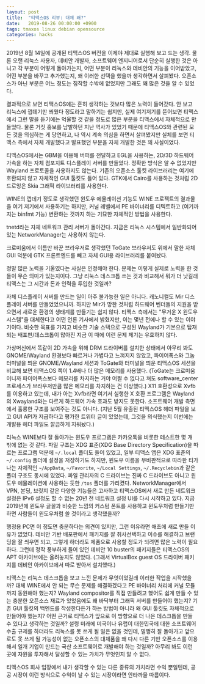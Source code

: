 ```yaml
---
layout: post
title:  "티맥스OS 리뷰: 대체 왜?"
date:   2019-08-26 00:00:00 +0900
tags: tmaxos linux debian opensource
categories: hacks
---
```


2019년 8월 14일에 공개된 티맥스OS 버전을 이제야 제대로 실행해 보고 드는 생각.
물론 오랜 리눅스 사용자, 데비안 개발자, 소프트웨어 엔지니어로서 단순히 실행한
것은 아니고 각 부분이 어떻게 돌아가는지, 어떤 부분이 리눅스와 데비안의 기능을
이어받았고, 어떤 부분을 바꾸고 추가했는지, 왜 이러한 선택을 했을까 생각하면서
살펴봤다. 오픈소스가 아닌 부분은 어느 정도는 짐작할 수밖에 없었지만 그래도 꽤
많은 것을 알 수 있었다.

결과적으로 보면 티맥스OS에는 흔히 생각하는 것보다 많은 노력이 들어갔다. 안
보고 리눅스에 껍데기만 씌웠다 정도라고 말하기는 쉽지만, 실제 여기저기를
뜯어보면 티맥스에서 그런 말을 듣기에는 억울할 것 같을 정도로 많은 부분을
티맥스에서 자체적으로 만들었다. 물론 거짓 홍보를 남발하던 지난 역사가 있었기
때문에 티맥스OS와 관련된 모든 것을 의심하는 게 당연하고, 나 역시 계속 의심을
하면서 살펴봤지만 실체를 보면 티맥스 측에서 자체 개발했다고 발표했던 부분을
자체 개발한 것은 꽤 사실이었다.

티맥스OS에서는 GBM을 이용해 버퍼를 전달하고 EGL을 사용하는, 2D/3D 하드웨어
가속을 하는 자체 컴포지트 디스플레이 서버를 만들었다. 정확한 방식은 알 수
없었지만 Wayland 프로토콜을 사용하지도 않는다. 기존의 오픈소스 툴킷
라이브러리는 여기에 호환되지 않고 자체적인 GUI 툴킷도 들어 있다. GTK에서
Cairo를 사용하는 것처럼 2D 드로잉은 Skia 그래픽 라이브러리를 사용한다.

WINE의 껍데기 정도로 생각했던 윈도우 에뮬레이션 기능도 WINE 프로젝트의
결과물을 여기 저기에서 사용하기는 하지만, 커널 레벨에서 PE 바이너리를
디텍트하고 (여기까지는 binfmt 기능) 변환하는 것까지 하는 기묘한 자체적인
방법을 사용한다.

tnetd라는 자체 네트워크 관리 서버가 돌아간다. 지금은 리눅스 시스템에서
일반화되어 있는 NetworkManager는 사용하지 않는다.

크로미움에서 이름만 바꾼 브라우저로 생각했던 ToGate 브라우저도 위에서 말한
자체 GUI 덕분에 GTK 프론트엔드를 빼고 자체 GUI용 라이브러리를 붙여놨다.

정말 많은 노력을 기울였다는 사실은 인정해야 한다. 문제는 이렇게 실제로 노력을
한 것들이 무슨 의미가 있는지이다. 그냥 리눅스 데스크톱 쓰는 것과 비교해서 뭐가
더 낫길래 티맥스는 그 시간과 돈과 인력을 투입한 것일까?

자체 디스플레이 서버를 만드는 일이 아주 불가능한 일은 아니다. 캐노니컬도 Mir
디스플레이 서버를 만들었었으니까. 하지만 Mir가 망한 것처럼 하드웨어 벤더들의
지원을 받으면서 새로운 환경의 생태계를 만들기는 쉽지 않다. 티맥스 측에서는
"무거운 X 윈도우 시스템"을 대체한다고 어떤 언론 기사에서 밝혔지만, 이는 몇년
전에나 할 수 있는 이야기이다. 비슷한 목표를 가지고 비슷한 기술 스택으로 구성된
Wayland가 기본으로 탑재되는 배포판/데스크톱이 많아진 지금 이 때에 이런 문제
제기는 유효하지 않다.

가상머신에서 똑같이 2D 가속을 위해 DRM 드라이버를 설치한 상태에서 아무리 봐도
GNOME/Wayland 환경보다 빠르거나 가볍다고 느껴지지 않았고, 파이어폭스와 그놈
터미널을 띄운 GNOME/Wayland 세션과 ToGate와 터미널을 띄운 티맥스OS 세션을
비교해 보면 티맥스OS 쪽이 1.4배나 더 많은 메모리를 사용했다. (ToGate는
크로미움이니까 파이어폭스보다 메모리를 차지하는 거야 어쩔 수 없다고 쳐도
software_center 프로세스가 브라우저만큼 많은 메모리를 차지하는 건 이상했다.)
X11 호환성으로 Xvfb를 이용하고 있는데, 내가 아는 Xvfb라면 여기서 실행한 X 호환
프로그램은 Wayland의 Xwayland와는 다르게 하드웨어 가속 효과도 받지도 못한다.
소프트웨어 개발 측면에서 훌륭한 구조를 보여주는 것도 아니다. (지난 5월 유출된
티맥스OS 헤더 파일을 보고 GUI API가 저급하다고 평가한 트위터 글이 있었는데,
그것을 의식했는지 이번에는 개발용 헤더 파일도 깔끔하게 지워놨다.)

리눅스 WINE보다 잘 돌아가는 윈도우 프로그램은 카카오톡을 비롯한 테스트한 몇 개
밖에 없는 것 같다. 파일 구조는 XDG 표준(XDG Base Directory Specification)을
따르는 프로그램 덕분에 ```~/.local``` 폴더도 들어 있었고, 일부 티맥스 앱은 XDG
표준의 ```~/.config``` 폴더에 설정을 저장하기도 하지만, 윈도우 이름을
무비판적으로 따라한 티가 나는 자체적인 ```~/AppData```, ```~/Favorite```,
```~/Local Settings```, ```~/.Recyclebin```과 같은 폴더 구조도 동시에 있었다.
파일 관리자의 C 드라이브는 진짜 C 드라이브도 아니고 윈도우 에뮬레이션에
사용하는 듯한 ```/tos``` 폴더를 가리켰다. NetworkManager에서 VPN, 본딩, 브릿지
같은 다양한 기능들은 고사하고 티맥스OS에서 새로 만든 네트워크 설정은 IPv6
설정도 할 수 없는 20년 전 네트워크 설정 UI를 다시 시작하고 있다. 지금 2019년에
윈도우 글꼴과 비슷한 느낌의 커스텀 폰트를 사용하고 윈도우처럼 만들기만 하면
사람들이 윈도우처럼 쓸 것이라고 생각했을까?

행정용 PC면 이 정도면 충분하다는 의견이 있지만, 그런 이유라면 애초에 새로 만들
이유가 없었다. 데비안 기반 배포판에서 패키지를 잘 취사선택하고 이슈를 해결하고
브랜딩을 잘 씌우면 되고, 그렇게 하더라도 제품으로 사용할 정도가 되려면 많은
노력이 필요하다. 그런데 정작 풍부하게 들어 있던 데비안 10 buster의 패키지들은
티맥스OS의 APT 아카이브에는 올려놓지도 않았다. (그래서 VirtualBox guest OS
드라이버 패키지를 데비안 아카이브에서 따로 받아서 설치했다.)

티맥스는 리눅스 데스크톱을 보고 느낀 문제가 무엇이었길래 이러한 작업을
시작했을까? 대체 WINE에서 안 되는 무슨 문제를 해결하겠다고 PE 바이너리 처리에
커널 모듈까지 동원해야 했는지? Wayland compositor를 직접 만들려고 했어도 쉽게
만들 수 있는 충분한 오픈소스 재료가 있었음에도 왜 바닥부터 그래픽 서버를
만들어야 했는지? 기존 GUI 툴킷의 백엔드를 작성한다든가 하는 방법이 아니라 왜
GUI 툴킷도 자체적으로 만들어야 했는지? 어떤 근거로 티맥스가 앞으로 이 방향으로
더 나은 데스크톱을 만들 수 있다고 생각하는 것일까? 설령 미래에 미국이나 유럽이
대한민국에 대한 소프트웨어 수출 규제를 하더라도 리눅스를 못 쓰게 될 일은 없을
것인데, 멀쩡히 잘 돌아가고 앞으로도 못 쓰게 될 가능성이 없는 오픈소스의
대체품을 왜 다시 다른 기반 오픈소스를 이용해서 일개 기업이 만드는 국산
소프트웨어로 개발해야 하는 것일까? 아무리 봐도 이런 곳에 자원을 투자해서
달성할 수 있는 가치가 무엇인지 알 수 없다.

티맥스OS 회사 입장에서 내가 생각할 수 있는 다른 종류의 가치라면 수익 뿐일텐데,
공공 시장이 이런 방식으로 수익이 날 수 있는 시장이라면 안타까울 따름이다.
